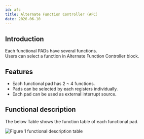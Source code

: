 ```yaml
---
id: afc
title: Alternate Function Controller (AFC)
date: 2020-06-10
--- 
```


## Introduction

Each functional PADs have several functions.   
Users can select a function in Alternate Function Controller block.

## Features

* Each functional pad has 2 ~ 4 functions.
* Pads can be selected by each registers individually.
* Each pad can be used as external interrupt source.

## Functional description

The below Table shows the function table of each functional pad.

![](/img/products/w7500p/peripheral/functional_description_table.jpg "Figure 1 functional description table")
